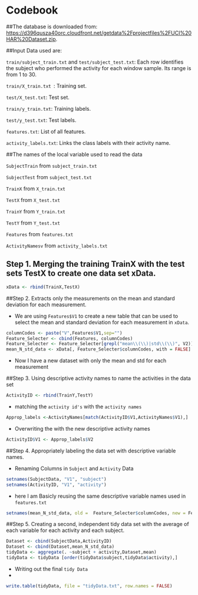 Codebook
========

##The database is downloaded from:
<https://d396qusza40orc.cloudfront.net/getdata%2Fprojectfiles%2FUCI%20HAR%20Dataset.zip>. 

##Input Data used are:

 `train/subject_train.txt` and `test/subject_test.txt`: Each row identifies the subject who performed the activity for each window sample. Its range is from 1 to 30.

 `train/X_train.txt `: Training set.

`test/X_test.txt`: Test set.

`train/y_train.txt`: Training labels.

`test/y_test.txt`: Test labels.


`features.txt`: List of all features.

`activity_labels.txt`: Links the class labels with their activity name.


##The names of the local variable used to read the data

`SubjectTrain` from  `subject_train.txt` 

`SubjectTest` from `subject_test.txt` 

`TrainX` from `X_train.txt` 

`TestX` from `X_test.txt` 

`TrainY` from  `Y_train.txt`

`TestY` from  `Y_test.txt` 

`Features` from `features.txt` 

`ActivityNamesv` from `activity_labels.txt` 

## Step 1. Merging the training TrainX with the test sets TestX to create one data set xData.
```r
xData <- rbind(TrainX,TestX)
```
##Step 2. Extracts only the measurements on the mean and standard deviation for each measurement.

- We are using `Features$V1` to create a new table that can be used to select the mean and standard deviation for each measurement in `xData`.
```r
columnCodes <- paste("V",Features$V1,sep="")
Feature_Selecter <- cbind(Features, columnCodes)
Feature_Selecter <- Feature_Selecter[grepl("mean\\(\\)|std\\(\\)", V2)] 
mean_N_std_data <- xData[, Feature_Selecter$columnCodes, with = FALSE]
```
- Now I have a new dataset with only the mean and std for each measurement

##Step 3. Using descriptive activity names to name the activities in the data set
```r
ActivityID <- rbind(TrainY,TestY)
```
- matching the `activity id's` with the `activity names`
```r
Approp_labels <-ActivityNames[match(ActivityID$V1,ActivityNames$V1),]
```
- Overwriting the with the new descriptive activity names
```r
ActivityID$V1 <- Approp_labels$V2
```
##Step 4. Appropriately labeling the data set with descriptive variable names.

- Renaming Columns in `Subject` and `Activity` Data 

```r
setnames(SubjectData, "V1", "subject")
setnames(ActivityID, "V1", "activity")
```
- here I am Basicly reusing the same descriptive variable names used in `features.txt` 

```r
setnames(mean_N_std_data, old =  Feature_Selecter$columnCodes, new = Feature_Selecter$V2)
```

##Step 5. Creating a second, independent tidy data set with the average of each variable for each activity and each subject.

```r
Dataset <- cbind(SubjectData,ActivityID)
Dataset <- cbind(Dataset,mean_N_std_data)
tidyData <- aggregate(. ~subject + activity,Dataset,mean)
tidyData <- tidyData [order(tidyData$subject,tidyData$activity),]
```
- Writing out the final `tidy Data`
- 
```r
write.table(tidyData, file = "tidyData.txt", row.names = FALSE)
```

